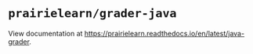 # `prairielearn/grader-java`

View documentation at https://prairielearn.readthedocs.io/en/latest/java-grader.
